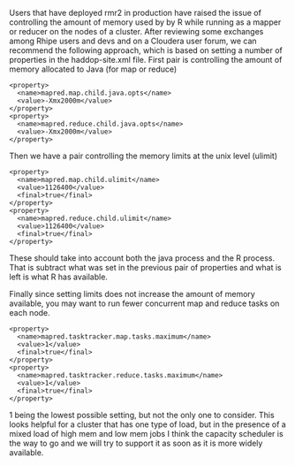 Users that have deployed rmr2 in production have raised the issue of controlling the amount of memory used by by R while running as a mapper or reducer on the nodes of a cluster. After reviewing some exchanges among Rhipe users and devs and on a Cloudera user forum, we can recommend the following approach, which is based on setting a number of properties in the haddop-site.xml file.
First pair is controlling the amount of memory allocated to Java (for map or reduce)

```
<property> 
  <name>mapred.map.child.java.opts</name> 
  <value>-Xmx2000m</value> 
</property> 
<property> 
  <name>mapred.reduce.child.java.opts</name> 
  <value>-Xmx2000m</value> 
</property> 
```
Then we have a pair controlling the memory limits at the unix level (ulimit)

```
<property> 
  <name>mapred.map.child.ulimit</name> 
  <value>1126400</value> 
  <final>true</final> 
</property> 
<property> 
  <name>mapred.reduce.child.ulimit</name> 
  <value>1126400</value> 
  <final>true</final> 
</property> 
```

These should take into account both the java process and the R process. That is subtract what was set in the previous pair of properties and what is left is what R has available.

Finally since setting limits does not increase the amount of memory available, you may want to run fewer concurrent map and reduce tasks on each node.

```
<property> 
  <name>mapred.tasktracker.map.tasks.maximum</name> 
  <value>1</value> 
  <final>true</final> 
</property> 
<property> 
  <name>mapred.tasktracker.reduce.tasks.maximum</name> 
  <value>1</value> 
  <final>true</final> 
</property> 
```

1 being the lowest possible setting, but not the only one to consider. This looks helpful for a cluster that has one type of load, but in the presence of a mixed load of high mem and low mem jobs I think the capacity scheduler is the way to go and we will try to support it as soon as it is more widely available.
